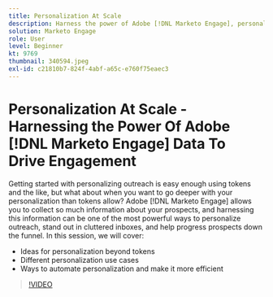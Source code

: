 ```yaml
---
title: Personalization At Scale
description: Harness the power of Adobe [!DNL Marketo Engage], personalize beyond tokens.
solution: Marketo Engage
role: User
level: Beginner
kt: 9769
thumbnail: 340594.jpeg
exl-id: c21810b7-824f-4abf-a65c-e760f75eaec3
---
```

# Personalization At Scale - Harnessing the Power Of Adobe [!DNL Marketo Engage] Data To Drive Engagement

Getting started with personalizing outreach is easy enough using tokens and the like, but what about when you want to go deeper with your personalization than tokens allow? Adobe [!DNL Marketo Engage] allows you to collect so much information about your prospects, and harnessing this information can be one of the most powerful ways to personalize outreach, stand out in cluttered inboxes, and help progress prospects down the funnel. In this session, we will cover:

* Ideas for personalization beyond tokens
* Different personalization use cases
* Ways to automate personalization and make it more efficient

>[!VIDEO](https://video.tv.adobe.com/v/340594/?quality=12&learn=on)
